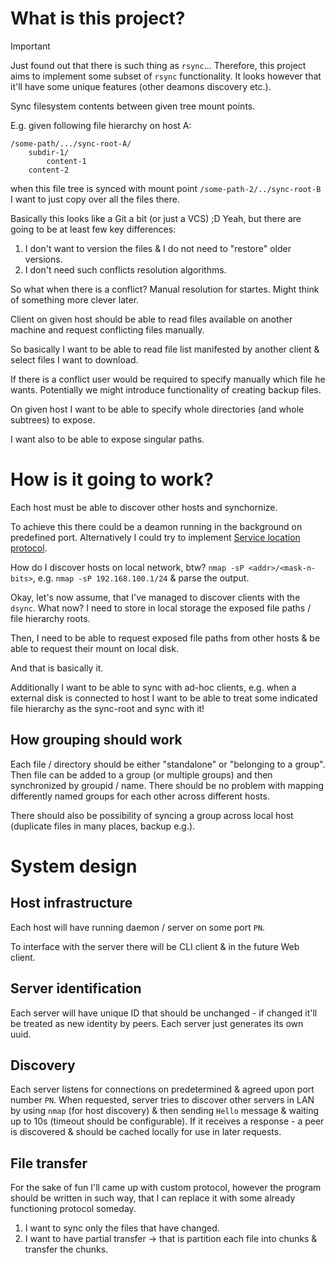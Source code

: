 # What is this project?

> [!important]
> Just found out that there is such thing as `rsync`... Therefore,
> this project aims to implement some subset of `rsync` functionality.
> It looks however that it'll have some unique features (other deamons discovery etc.).

Sync filesystem contents between given tree mount points.

E.g. given following file hierarchy on host A:

```
/some-path/.../sync-root-A/
    subdir-1/
        content-1
    content-2
```

when this file tree is synced with mount point `/some-path-2/../sync-root-B` I want
to just copy over all the files there.

Basically this looks like a Git a bit (or just a VCS) ;D Yeah, but there are going to be
at least few key differences:

1. I don't want to version the files & I do not need to "restore" older versions.
2. I don't need such conflicts resolution algorithms.

So what when there is a conflict? Manual resolution for startes. Might think of something
more clever later.

Client on given host should be able to read files available on another machine and
request conflicting files manually.

So basically I want to be able to read file list manifested by another client & select files
I want to download.

If there is a conflict user would be required to specify manually which file he wants.
Potentially we might introduce functionality of creating backup files.

On given host I want to be able to specify whole directories (and whole subtrees) to expose.

I want also to be able to expose singular paths.

# How is it going to work?

Each host must be able to discover other hosts and synchornize.

To achieve this there could be a deamon running in the background on predefined port.
Alternatively I could try to implement [Service location protocol](https://en.wikipedia.org/wiki/Service_Location_Protocol).

How do I discover hosts on local network, btw? `nmap -sP <addr>/<mask-n-bits>`, e.g. `nmap -sP 192.168.100.1/24` & parse the output.

Okay, let's now assume, that I've managed to discover clients with the `dsync`. What now? I need to store in local storage
the exposed file paths / file hierarchy roots.

Then, I need to be able to request exposed file paths from other hosts & be able to request their mount on local disk.

And that is basically it.

Additionally I want to be able to sync with ad-hoc clients, e.g. when a external disk is connected to host I want
to be able to treat some indicated file hierarchy as the sync-root and sync with it!

## How grouping should work

Each file / directory should be either "standalone" or "belonging to a group".
Then file can be added to a group (or multiple groups) and then synchronized by groupid / name.
There should be no problem with mapping differently named groups for each other across different hosts.

There should also be possibility of syncing a group across local host (duplicate files in many places, backup e.g.).

# System design

## Host infrastructure

Each host will have running daemon / server on some port `PN`.

To interface with the server there will be CLI client & in the future Web client.

## Server identification

Each server will have unique ID that should be unchanged - if changed it'll be treated as new identity by peers.
Each server just generates its own uuid.

## Discovery

Each server listens for connections on predetermined & agreed upon port number `PN`.
When requested, server tries to discover other servers in LAN by using `nmap` (for host discovery) & then sending `Hello` message & waiting up to 10s (timeout should be configurable).
If it receives a response - a peer is discovered & should be cached locally for use in later requests.

## File transfer

For the sake of fun I'll came up with custom protocol, however the program should be written in such way, that I can
replace it with some already functioning protocol someday.

1. I want to sync only the files that have changed.
2. I want to have partial transfer -> that is partition each file into chunks & transfer the chunks.
